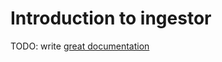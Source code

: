 # Introduction to ingestor

TODO: write [great documentation](http://jacobian.org/writing/what-to-write/)
